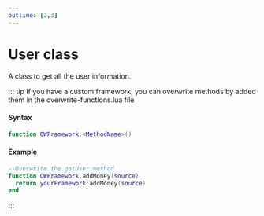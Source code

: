 ```yaml
---
outline: [2,3]
---
```


# User class
A class to get all the user information.

::: tip
If you have a custom framework, you can overwrite methods by added them in the overwrite-functions.lua file
#### Syntax
```lua
function OWFramework.<MethodName>()
```
#### Example
```lua
--Overwrite the getUser method
function OWFramework.addMoney(source)
  return yourFramework:addMoney(source)
end

```
:::

<!--@include: ./autodoc/autodoc_framework_bridge_functions.md#group_1-->

<!--@include: ./autodoc/autodoc_framework_bridge_functions.md#group_3-->